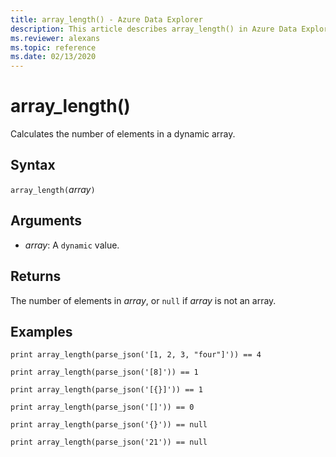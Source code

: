 ```yaml
---
title: array_length() - Azure Data Explorer
description: This article describes array_length() in Azure Data Explorer.
ms.reviewer: alexans
ms.topic: reference
ms.date: 02/13/2020
---
```

# array_length()

Calculates the number of elements in a dynamic array.

## Syntax

`array_length(`*array*`)`

## Arguments

* *array*: A `dynamic` value.

## Returns

The number of elements in *array*, or `null` if *array* is not an array.

## Examples

```kusto
print array_length(parse_json('[1, 2, 3, "four"]')) == 4

print array_length(parse_json('[8]')) == 1

print array_length(parse_json('[{}]')) == 1

print array_length(parse_json('[]')) == 0

print array_length(parse_json('{}')) == null

print array_length(parse_json('21')) == null
```